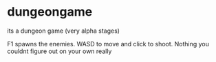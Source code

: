 # dungeongame
its a dungeon game (very alpha stages)

F1 spawns the enemies. WASD to move and click to shoot.
Nothing you couldnt figure out on your own really
